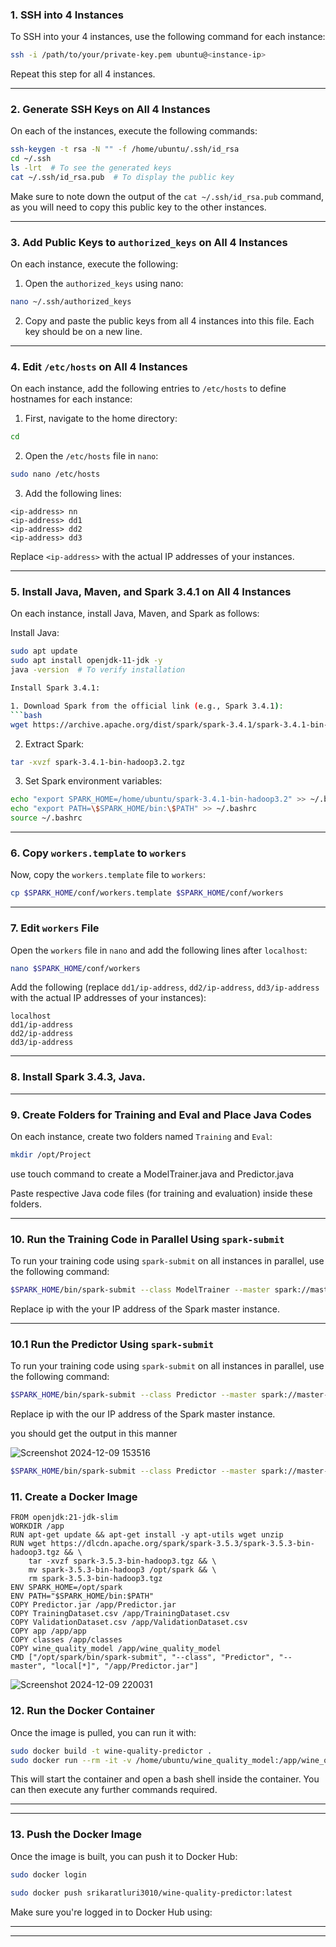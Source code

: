 ### 1. SSH into 4 Instances
To SSH into your 4 instances, use the following command for each instance:

```bash
ssh -i /path/to/your/private-key.pem ubuntu@<instance-ip>
```
Repeat this step for all 4 instances.

---

### 2. Generate SSH Keys on All 4 Instances
On each of the instances, execute the following commands:

```bash
ssh-keygen -t rsa -N "" -f /home/ubuntu/.ssh/id_rsa
cd ~/.ssh
ls -lrt  # To see the generated keys
cat ~/.ssh/id_rsa.pub  # To display the public key
```

Make sure to note down the output of the `cat ~/.ssh/id_rsa.pub` command, as you will need to copy this public key to the other instances.

---

### 3. Add Public Keys to `authorized_keys` on All 4 Instances
On each instance, execute the following:

1. Open the `authorized_keys` using nano:

```bash
nano ~/.ssh/authorized_keys
```

2. Copy and paste the public keys from all 4 instances into this file. Each key should be on a new line.

---

### 4. Edit `/etc/hosts` on All 4 Instances
On each instance, add the following entries to `/etc/hosts` to define hostnames for each instance:

1. First, navigate to the home directory:

```bash
cd
```

2. Open the `/etc/hosts` file in `nano`:

```bash
sudo nano /etc/hosts
```

3. Add the following lines:

```
<ip-address> nn
<ip-address> dd1
<ip-address> dd2
<ip-address> dd3
```

Replace `<ip-address>` with the actual IP addresses of your instances.

---

### 5. Install Java, Maven, and Spark 3.4.1 on All 4 Instances
On each instance, install Java, Maven, and Spark as follows:

Install Java:
```bash
sudo apt update
sudo apt install openjdk-11-jdk -y
java -version  # To verify installation

Install Spark 3.4.1:

1. Download Spark from the official link (e.g., Spark 3.4.1):
```bash
wget https://archive.apache.org/dist/spark/spark-3.4.1/spark-3.4.1-bin-hadoop3.2.tgz
```

2. Extract Spark:
```bash
tar -xvzf spark-3.4.1-bin-hadoop3.2.tgz
```

3. Set Spark environment variables:
```bash
echo "export SPARK_HOME=/home/ubuntu/spark-3.4.1-bin-hadoop3.2" >> ~/.bashrc
echo "export PATH=\$SPARK_HOME/bin:\$PATH" >> ~/.bashrc
source ~/.bashrc
```

---

### 6. Copy `workers.template` to `workers`
Now, copy the `workers.template` file to `workers`:

```bash
cp $SPARK_HOME/conf/workers.template $SPARK_HOME/conf/workers
```

---

### 7. Edit `workers` File
Open the `workers` file in `nano` and add the following lines after `localhost`:

```bash
nano $SPARK_HOME/conf/workers
```

Add the following (replace `dd1/ip-address`, `dd2/ip-address`, `dd3/ip-address` with the actual IP addresses of your instances):

```
localhost
dd1/ip-address
dd2/ip-address
dd3/ip-address
```

---

### 8. Install Spark 3.4.3, Java.

---

### 9. Create Folders for Training and Eval and Place Java Codes
On each instance, create two folders named `Training` and `Eval`:

```bash
mkdir /opt/Project
```
use touch command to create a ModelTrainer.java and Predictor.java

Paste respective Java code files (for training and evaluation) inside these folders.

---


### 10. Run the Training Code in Parallel Using `spark-submit`
To run your training code using `spark-submit` on all instances in parallel, use the following command:

```bash
$SPARK_HOME/bin/spark-submit --class ModelTrainer --master spark://master-ip --deploy-mode client --executor-memory 2G --total-executor-cores 4 /opt/ModelTrainer.jar
```

Replace ip with the your IP address of the Spark master instance.

---
### 10.1 Run the Predictor Using `spark-submit`
To run your training code using `spark-submit` on all instances in parallel, use the following command:

```bash
$SPARK_HOME/bin/spark-submit --class Predictor --master spark://master-ip --deploy-mode client --executor-memory 2G --total-executor-cores 4 /home/ubuntu/Predictor.jar
```

Replace ip with the our IP address of the Spark master instance.

 you should get the output in this manner


 
 ![Screenshot 2024-12-09 153516](https://github.com/user-attachments/assets/63903a1d-78e8-467f-9ab5-2a8afa188b60)




```bash
$SPARK_HOME/bin/spark-submit --class Predictor --master spark://master-ip --deploy-mode client --executor-memory 2G --total-executor-cores 4 /home/ubuntu/Predictor.jar
```

### 11. Create a Docker Image
```
FROM openjdk:21-jdk-slim
WORKDIR /app
RUN apt-get update && apt-get install -y apt-utils wget unzip
RUN wget https://dlcdn.apache.org/spark/spark-3.5.3/spark-3.5.3-bin-hadoop3.tgz && \
    tar -xvzf spark-3.5.3-bin-hadoop3.tgz && \
    mv spark-3.5.3-bin-hadoop3 /opt/spark && \
    rm spark-3.5.3-bin-hadoop3.tgz
ENV SPARK_HOME=/opt/spark
ENV PATH="$SPARK_HOME/bin:$PATH"
COPY Predictor.jar /app/Predictor.jar
COPY TrainingDataset.csv /app/TrainingDataset.csv
COPY ValidationDataset.csv /app/ValidationDataset.csv
COPY app /app/app
COPY classes /app/classes
COPY wine_quality_model /app/wine_quality_model
CMD ["/opt/spark/bin/spark-submit", "--class", "Predictor", "--master", "local[*]", "/app/Predictor.jar"]

```





![Screenshot 2024-12-09 220031](https://github.com/user-attachments/assets/81a3eac9-c527-4535-a01a-9354eec361ba)








### 12. Run the Docker Container
Once the image is pulled, you can run it with:

```bash
sudo docker build -t wine-quality-predictor .
sudo docker run --rm -it -v /home/ubuntu/wine_quality_model:/app/wine_quality_model wine-quality-predictor
```
This will start the container and open a bash shell inside the container. You can then execute any further commands required.

---

---


### 13. Push the Docker Image
Once the image is built, you can push it to Docker Hub:
```bash
sudo docker login
```

```bash
sudo docker push srikaratluri3010/wine-quality-predictor:latest
```

Make sure you're logged in to Docker Hub using:



---
---




